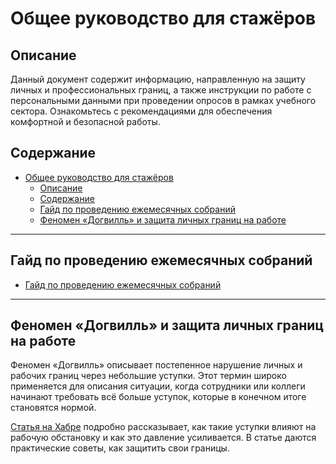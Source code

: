# Общее руководство для стажёров

## Описание

Данный документ содержит информацию, направленную на защиту личных и профессиональных границ, а также инструкции по работе с персональными данными при проведении опросов в рамках учебного сектора. Ознакомьтесь с рекомендациями для обеспечения комфортной и безопасной работы.

## Содержание

- [Общее руководство для стажёров](#общее-руководство-для-стажёров)
  - [Описание](#описание)
  - [Содержание](#содержание)
  - [Гайд по проведению ежемесячных собраний](#гайд-по-проведению-ежемесячных-собраний)
  - [Феномен «Догвилль» и защита личных границ на работе](#феномен-догвилль-и-защита-личных-границ-на-работе)

---

## Гайд по проведению ежемесячных собраний

- [Гайд по проведению ежемесячных собраний](./monthly-meeting-guide.md)

---

## Феномен «Догвилль» и защита личных границ на работе

Феномен «Догвилль» описывает постепенное нарушение личных и рабочих границ через небольшие уступки. Этот термин широко применяется для описания ситуации, когда сотрудники или коллеги начинают требовать всё больше уступок, которые в конечном итоге становятся нормой.

[Статья на Хабре](https://habr.com/ru/articles/507976/) подробно рассказывает, как такие уступки влияют на рабочую обстановку и как это давление усиливается. В статье даются практические советы, как защитить свои границы.

